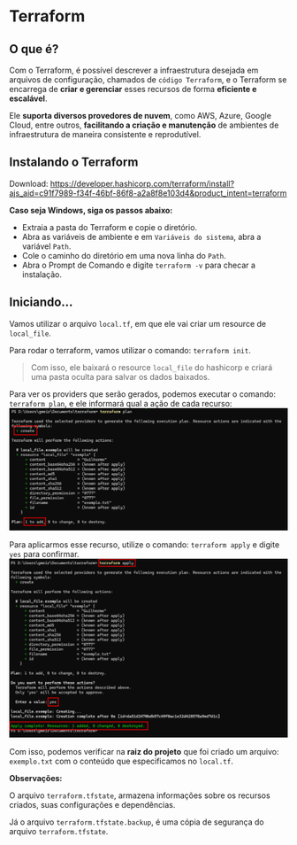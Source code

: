# Terraform

## O que é?

Com o Terraform, é possível descrever a infraestrutura desejada em arquivos de configuração, chamados
de `código Terraform`, e o Terraform se encarrega de **criar e gerenciar** esses recursos de forma **eficiente e escalável**.

Ele **suporta diversos provedores de nuvem**, como AWS, Azure, Google Cloud, entre outros, **facilitando a criação e manutenção**
de ambientes de infraestrutura de maneira consistente e reprodutível.

## Instalando o Terraform

Download: https://developer.hashicorp.com/terraform/install?ajs_aid=c91f7989-f34f-46bf-86f8-a2a8f8e103d4&product_intent=terraform

**Caso seja Windows, siga os passos abaixo:**

- Extraia a pasta do Terraform e copie o diretório.
- Abra as variáveis de ambiente e em `Variáveis do sistema`, abra a variável `Path`.
- Cole o caminho do diretório em uma nova linha do `Path`.
- Abra o Prompt de Comando e digite `terraform -v` para checar a instalação.

## Iniciando...

Vamos utilizar o arquivo `local.tf`, em que ele vai criar um resource de `local_file`.

Para rodar o terraform, vamos utilizar o comando: `terraform init`.
> Com isso, ele baixará o resource `local_file` do hashicorp e criará uma pasta oculta para salvar os dados baixados.

Para ver os providers que serão gerados, podemos executar o comando: `terraform plan`, e ele informará qual a ação de cada recurso:
![img.png](readme_images/img.png)

Para aplicarmos esse recurso, utilize o comando: `terraform apply` e digite `yes` para confirmar.
![img_1.png](readme_images/img_1.png)

Com isso, podemos verificar na **raiz do projeto** que foi criado um arquivo: `exemplo.txt` com o conteúdo que especificamos no `local.tf`.

**Observações:**

O arquivo `terraform.tfstate`, armazena informações sobre os recursos criados, suas configurações e dependências.

Já o arquivo `terraform.tfstate.backup`, é uma cópia de segurança do arquivo `terraform.tfstate`.

